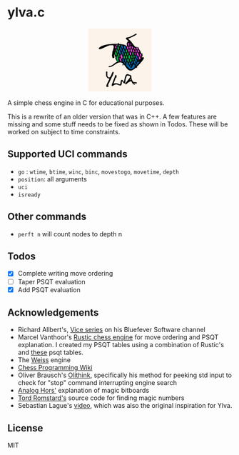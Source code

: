 # ylva.c

<p align="center" width="100%">
    <img width="28%" src="ylva.jpeg">
</p>

A simple chess engine in C for educational purposes.

This is a rewrite of an older version that was in C++. A few features are missing and some stuff needs to be fixed as shown in Todos. These will be worked on subject to time constraints.

## Supported UCI commands
- `go` : `wtime`, `btime`, `winc`, `binc`, `movestogo`, `movetime`, `depth`
- `position`: all arguments
- `uci`
- `isready`

## Other commands
- `perft n` will count nodes to depth n

## Todos
- [x] Complete writing move ordering 
- [ ] Taper PSQT evaluation
- [x] Add PSQT evaluation

## Acknowledgements

- Richard Allbert's, [Vice series](https://bit.ly/3XpdiKU) on his Bluefever Software channel
- Marcel Vanthoor's [Rustic chess engine](https://rustic-chess.org) for move ordering and PSQT explanation. I created my PSQT tables using a combination of Rustic's and [these](https://www.chessprogramming.org/Simplified_Evaluation_Function) psqt tables. 
- The [Weiss](https://github.com/TerjeKir/weiss) engine
- [Chess Programming Wiki](https://www.chessprogramming.org)
- Oliver Brausch's [Olithink](https://github.com/olithink), specifically his method for peeking std input to check for "stop" command interrupting engine search
- [Analog Hors'](https://analog-hors.github.io/site/magic-bitboards/) explanation of magic bitboards
- [Tord Romstard's](https://www.chessprogramming.org/Looking_for_Magics) source code for finding magic numbers
- Sebastian Lague's [video](https://www.youtube.com/watch?v=U4ogK0MIzqk), which was also the original inspiration for Ylva.

## License
MIT
